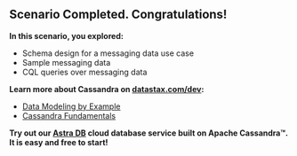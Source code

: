 ## Scenario Completed. Congratulations!

**In this scenario, you explored:**

* Schema design for a messaging data use case 
* Sample messaging data
* CQL queries over messaging data

**Learn more about Cassandra on [datastax.com/dev](https://datastax.com/dev):**

* [Data Modeling by Example](https://www.datastax.com/learn/data-modeling-by-example)
* [Cassandra Fundamentals](https://datastax.com/learning-series/cassandra-fundamentals)

**Try out our [Astra DB](https://astra.datastax.com/register?utm_source=devplay&utm_medium=katapod&utm_campaign=data-modeling-by-example) cloud database service built on Apache Cassandra™. It is easy and free to start!**
